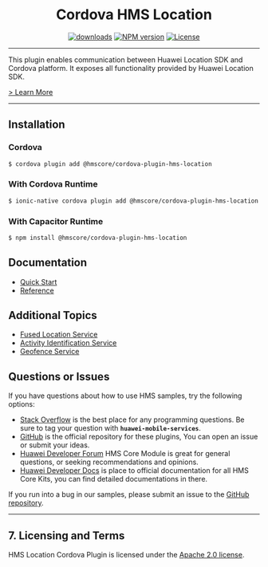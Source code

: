 <p align="center">
  <h1 align="center">Cordova HMS Location</h1>
</p>

<p align="center">
  <a href="https://www.npmjs.com/package/@hmscore/cordova-plugin-hms-location"><img src="https://img.shields.io/npm/dm/@hmscore/cordova-plugin-hms-location?color=%23007EC6&style=for-the-badge" alt="downloads"></a>
  <a href="https://www.npmjs.com/package/@hmscore/cordova-plugin-hms-location"><img src="https://img.shields.io/npm/v/@hmscore/cordova-plugin-hms-location?color=%23ed2a1c&style=for-the-badge" alt="NPM version"></a>
  <a href="./LICENSE"><img src="https://img.shields.io/npm/l/@hmscore/react-native-hms-location.svg?color=%3bcc62&style=for-the-badge" alt="License"></a>
</p>

----

This plugin enables communication between Huawei Location SDK and Cordova platform. It exposes all functionality provided by Huawei Location SDK.

[> Learn More](https://developer.huawei.com/consumer/en/doc/development/HMS-Plugin-Guides/introduction-0000001050140246?ha_source=hms1)

---

## Installation

### Cordova

```bash
$ cordova plugin add @hmscore/cordova-plugin-hms-location
```

### With Cordova Runtime

```bash
$ ionic-native cordova plugin add @hmscore/cordova-plugin-hms-location
```

### With Capacitor Runtime

```bash
$ npm install @hmscore/cordova-plugin-hms-location
```

## Documentation

- [Quick Start](https://developer.huawei.com/consumer/en/doc/development/HMS-Plugin-Guides/preparedevenv-0000001050140250?ha_source=hms1)
- [Reference](https://developer.huawei.com/consumer/en/doc/development/HMS-Plugin-References-V1/overview-0000001050140386-V1?ha_source=hms1)

## Additional Topics

- [Fused Location Service](https://developer.huawei.com/consumer/en/doc/development/HMS-Plugin-Guides-V1/fusedlocation-0000001050142203-V1?ha_source=hms1)
- [Activity Identification Service](https://developer.huawei.com/consumer/en/doc/development/HMS-Plugin-Guides-V1/activityidentify-0000001050140254-V1?ha_source=hms1)
- [Geofence Service](https://developer.huawei.com/consumer/en/doc/development/HMS-Plugin-Guides-V1/geofence-0000001050142205-V1?ha_source=hms1)

## Questions or Issues

If you have questions about how to use HMS samples, try the following options:

- [Stack Overflow](https://stackoverflow.com/questions/tagged/huawei-mobile-services) is the best place for any programming questions. Be sure to tag your question with **`huawei-mobile-services`**.
- [GitHub](https://github.com/HMS-Core/hms-cordova-plugin) is the official repository for these plugins, You can open an issue or submit your ideas.
- [Huawei Developer Forum](https://forums.developer.huawei.com/forumPortal/en/home?fid=0101187876626530001&ha_source=hms1) HMS Core Module is great for general questions, or seeking recommendations and opinions.
- [Huawei Developer Docs](https://developer.huawei.com/consumer/en/doc/overview/HMS-Core-Plugin?ha_source=hms1) is place to official documentation for all HMS Core Kits, you can find detailed documentations in there.

If you run into a bug in our samples, please submit an issue to the [GitHub repository](https://github.com/HMS-Core/hms-cordova-plugin).

---

## 7. Licensing and Terms

HMS Location Cordova Plugin is licensed under the [Apache 2.0 license](LICENSE).